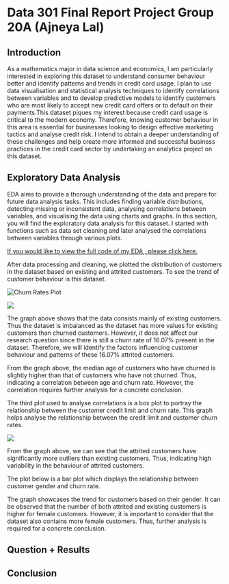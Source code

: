 # Data 301 Final Report Project Group 20A (Ajneya Lal)

## Introduction

As a mathematics major in data science and economics, I am particularly interested in exploring this dataset to understand consumer behaviour better and identify patterns and trends in credit card usage. I plan to use data visualisation and statistical analysis techniques to identify correlations between variables and to develop predictive models to identify customers who are most likely to accept new credit card offers or to default on their payments.This dataset piques my interest because credit card usage is critical to the modern economy. Therefore, knowing customer behaviour in this area is essential for businesses looking to design effective marketing tactics and analyse credit risk. I intend to obtain a deeper understanding of these challenges and help create more informed and successful business practices in the credit card sector by undertaking an analytics project on this dataset.
## Exploratory Data Analysis

EDA aims to provide a thorough understanding of the data and prepare for future data analysis tasks. This includes finding variable distributions, detecting missing or inconsistent data, analysing correlations between variables, and visualising the data using charts and graphs. In this section, you will find the exploratory data analysis for this dataset. I started with functions such as data set cleaning and later analysed the correlations between variables through various plots.

[If you would like to view  the full code of my EDA , please click here.](https://github.com/ubco-W2022T2-data301/-project-group-group20A/blob/main/analysis/analysis(Ajneya).ipynb)

After data processing and cleaning, we plotted the distribution of customers in the dataset based on existing and attrited customers. To see the trend of customer behaviour is this dataset.

![Churn Rates Plot](images/Churn_rates_plot.png)

![](/Users/poojalal/Desktop/DATA301/-project-group-group20A/images/Churn_rates_plot.png)


The graph above shows that the data consists mainly of existing customers. Thus the dataset is imbalanced as the dataset has more values for existing customers than churned customers. However, it does not affect our research question since there is still a churn rate of 16.07% present in the dataset. Therefore, we will identify the factors influencing customer behaviour and patterns of these 16.07% attrited customers.

From the graph above, the median age of customers who have churned is slightly higher than that of customers who have not churned. Thus, indicating a correlation between age and churn rate. However, the correlation requires further analysis for a concrete conclusion.

The third plot used to analyse correlations is a box plot to portray the relationship between the customer credit limit and churn rate. This graph helps analyse the relationship between the credit limit and customer churn rates.

![](/Users/poojalal/Desktop/DATA301/-project-group-group20A/images/Churn_rates_plot.png)

From the graph above, we can see that the attrited customers have significantly more outliers than existing customers. Thus, indicating high variability in the behaviour of attrited customers.

The plot below is a bar plot which displays the relationship between customer gender and churn rate.

The graph showcases the trend for customers based on their gender. It can be observed that the number of both attrited and existing customers is higher for female customers. However, it is important to consider that the dataset also contains more female customers. Thus, further analysis is required for a concrete conclusion.


## Question + Results

## Conclusion
